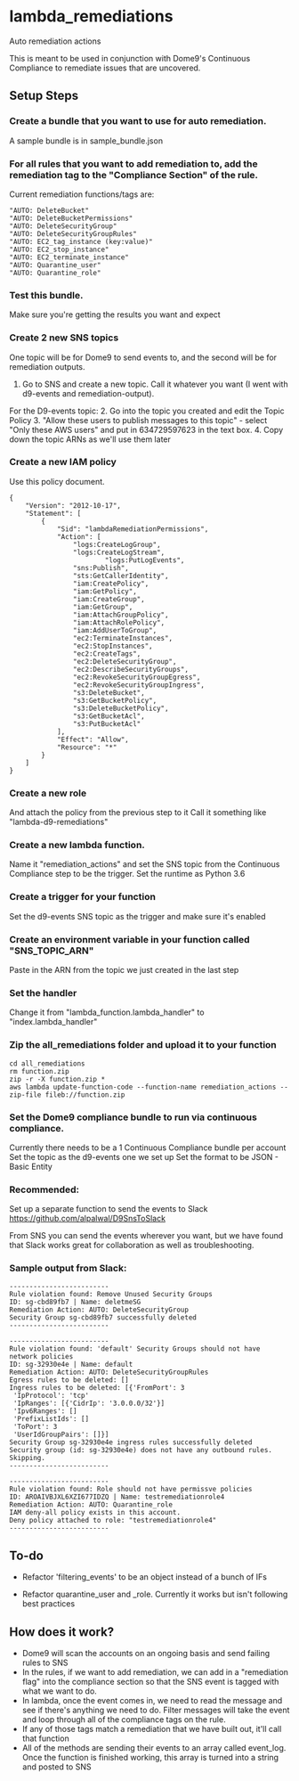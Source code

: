 # lambda_remediations
Auto remediation actions

This is meant to be used in conjunction with Dome9's Continuous Compliance to remediate issues that are uncovered. 

## Setup Steps

### Create a bundle that you want to use for auto remediation. 
A sample bundle is in sample_bundle.json

### For all rules that you want to add remediation to, add the remediation tag to the "Compliance Section" of the rule.

Current remediation functions/tags are:
```
"AUTO: DeleteBucket"
"AUTO: DeleteBucketPermissions"
"AUTO: DeleteSecurityGroup"
"AUTO: DeleteSecurityGroupRules"
"AUTO: EC2_tag_instance (key:value)"
"AUTO: EC2_stop_instance"
"AUTO: EC2_terminate_instance"
"AUTO: Quarantine_user"
"AUTO: Quarantine_role"
```

### Test this bundle. 
Make sure you're getting the results you want and expect

### Create 2 new SNS topics
One topic will be for Dome9 to send events to, and the second will be for remediation outputs.
1. Go to SNS and create a new topic. Call it whatever you want (I went with d9-events and remediation-output).

For the D9-events topic:
2. Go into the topic you created and edit the Topic Policy
3. "Allow these users to publish messages to this topic" - select "Only these AWS users" and put in 634729597623 in the text box.
4. Copy down the topic ARNs as we'll use them later

### Create a new IAM policy
Use this policy document.
```
{
    "Version": "2012-10-17",
    "Statement": [
        {
            "Sid": "lambdaRemediationPermissions",
            "Action": [
				"logs:CreateLogGroup",
				"logs:CreateLogStream",
		                "logs:PutLogEvents",
				"sns:Publish",
				"sts:GetCallerIdentity",
				"iam:CreatePolicy",
				"iam:GetPolicy",
				"iam:CreateGroup",
				"iam:GetGroup",
				"iam:AttachGroupPolicy",
				"iam:AttachRolePolicy",
				"iam:AddUserToGroup",
				"ec2:TerminateInstances",
				"ec2:StopInstances",
				"ec2:CreateTags",
				"ec2:DeleteSecurityGroup",
				"ec2:DescribeSecurityGroups",
				"ec2:RevokeSecurityGroupEgress",
				"ec2:RevokeSecurityGroupIngress",
				"s3:DeleteBucket",
				"s3:GetBucketPolicy",
				"s3:DeleteBucketPolicy",
				"s3:GetBucketAcl",
				"s3:PutBucketAcl"
            ],
            "Effect": "Allow",
            "Resource": "*"
        }
    ]
}
```
### Create a new role
And attach the policy from the previous step to it
Call it something like "lambda-d9-remediations"

### Create a new lambda function. 
Name it "remediation_actions" and set the SNS topic from the Continuous Compliance step to be the trigger. 
Set the runtime as Python 3.6

### Create a trigger for your function
Set the d9-events SNS topic as the trigger and make sure it's enabled

### Create an environment variable in your function called "SNS_TOPIC_ARN"
Paste in the ARN from the topic we just created in the last step

### Set the handler
Change it from "lambda_function.lambda_handler" to "index.lambda_handler"

### Zip the all_remediations folder and upload it to your function
```
cd all_remediations 
rm function.zip
zip -r -X function.zip *
aws lambda update-function-code --function-name remediation_actions --zip-file fileb://function.zip
```

### Set the Dome9 compliance bundle to run via continuous compliance. 
Currently there needs to be a 1 Continuous Compliance bundle per account
Set the topic as the d9-events one we set up
Set the format to be JSON - Basic Entity

### Recommended:
Set up a separate function to send the events to Slack
https://github.com/alpalwal/D9SnsToSlack

From SNS you can send the events wherever you want, but we have found that Slack works great for collaboration as well as troubleshooting. 

### Sample output from Slack:
```
-------------------------
Rule violation found: Remove Unused Security Groups
ID: sg-cbd89fb7 | Name: deletmeSG
Remediation Action: AUTO: DeleteSecurityGroup
Security Group sg-cbd89fb7 successfully deleted
-------------------------

-------------------------
Rule violation found: 'default' Security Groups should not have network policies
ID: sg-32930e4e | Name: default
Remediation Action: AUTO: DeleteSecurityGroupRules
Egress rules to be deleted: []
Ingress rules to be deleted: [{'FromPort': 3
 'IpProtocol': 'tcp'
 'IpRanges': [{'CidrIp': '3.0.0.0/32'}]
 'Ipv6Ranges': []
 'PrefixListIds': []
 'ToPort': 3
 'UserIdGroupPairs': []}]
Security Group sg-32930e4e ingress rules successfully deleted
Security group (id: sg-32930e4e) does not have any outbound rules. Skipping.
-------------------------

-------------------------
Rule violation found: Role should not have permissve policies
ID: AROAIVBJXL6XZI677IDZQ | Name: testremediationrole4
Remediation Action: AUTO: Quarantine_role
IAM deny-all policy exists in this account.
Deny policy attached to role: "testremediationrole4"
-------------------------
```
## To-do
- Refactor 'filtering_events' to be an object instead of a bunch of IFs

- Refactor quarantine_user and _role. Currently it works but isn't following best practices


## How does it work?
- Dome9 will scan the accounts on an ongoing basis and send failing rules to SNS
- In the rules, if we want to add remediation, we can add in a "remediation flag" into the compliance section so that the SNS event is tagged with what we want to do. 
- In lambda, once the event comes in, we need to read the message and see if there's anything we need to do. Filter messages will take the event and loop through all of the compliance tags on the rule. 
- If any of those tags match a remediation that we have built out, it'll call that function
- All of the methods are sending their events to an array called event_log. Once the function is finished working, this array is turned into a string and posted to SNS
